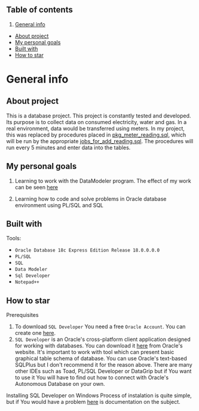 
## Table of contents
1. [General info](#General_info)
* [About project](#About_project)
* [My personal goals](#My_personal_goals)
* [Built with](https://github.com/dzinsowymis/MediaMeteringDataSystem/tree/main?tab=readme-ov-file#built-with)
* [How to star](#how-to-start)



# General info
## About project

This is a database project. This project is constantly tested and developed.
Its purpose is to collect data on consumed electricity, water and gas.
In a real environment, data would be transferred using meters.
In my project, this was replaced by procedures placed in [pkg_meter_reading.sql](https://github.com/dzinsowymis/MediaMeteringDataSystem/blob/feature/pkg/pkg_meter_reading.sql), which will be run by the appropriate [jobs_for_add_reading.sql](https://github.com/dzinsowymis/MediaMeteringDataSystem/blob/feature/jobs/jobs_for_add_reading.sql). The procedures will run every 5 minutes and enter data into the tables.

## My personal goals

1. Learning to work with the DataModeler program. The effect of my work can be seen [here](https://github.com/dzinsowymis/MediaMeteringDataSystem/blob/main/date_schema.png)

2. Learning how to code and solve problems in Oracle database environment using PL/SQL and SQL

## Built with

Tools:
* `Oracle Database 18c Express Edition Release 18.0.0.0.0`
* `PL/SQL`
* `SQL`
* `Data Modeler`
* `Sql Developer`
* `Notepad++`


## How to star

Prerequisites
1. To download `SQL Developer` You need a free `Oracle Account`. You can create one [here](https://profile.oracle.com/myprofile/account/create-account.jspx).
2. `SQL Developer` is an Oracle's cross-platform client application designed for working with databases. You can download it [here](https://www.oracle.com/database/sqldeveloper/technologies/download/) from Oracle's website.
It's important to work with tool which can present basic graphical table schema of database. You can use Oracle's text-based SQLPlus but I don't recommend it for the reason above.
There are many other IDEs such as Toad, PL/SQL Developer or DataGrip but if You want to use it You will have to find out how to connect with Oracle's Autonomous Database on your own.


Installing SQL Developer on Windows
Process of instalation is quite simple, but if You would have a problem [here](https://docs.oracle.com/en/database/oracle/sql-developer/22.2/rptug/sql-developer-concepts-usage.html#GUID-156BEBA3-2F9B-4CE0-8E91-728581FF46AB) is documentation on the subject.









